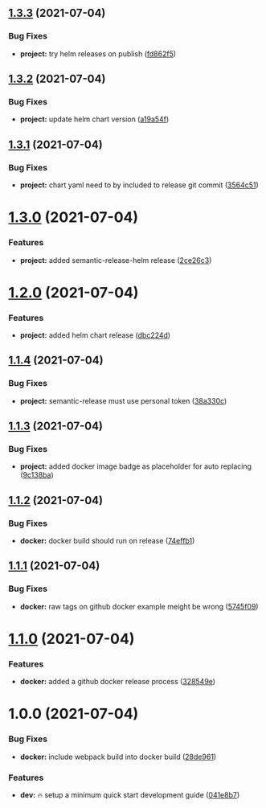## [1.3.3](https://github.com/Mario-F/kubevis/compare/v1.3.2...v1.3.3) (2021-07-04)


### Bug Fixes

* **project:** try helm releases on publish ([fd862f5](https://github.com/Mario-F/kubevis/commit/fd862f52e75ae713bf226223d23219e5be9c94ee))

## [1.3.2](https://github.com/Mario-F/kubevis/compare/v1.3.1...v1.3.2) (2021-07-04)


### Bug Fixes

* **project:** update helm chart version ([a19a54f](https://github.com/Mario-F/kubevis/commit/a19a54ff81b4eb712b29362f5dd1535b26ead4db))

## [1.3.1](https://github.com/Mario-F/kubevis/compare/v1.3.0...v1.3.1) (2021-07-04)


### Bug Fixes

* **project:** chart yaml need to by included to release git commit ([3564c51](https://github.com/Mario-F/kubevis/commit/3564c51509d1164736cf8df25aaf671eb1a1965c))

# [1.3.0](https://github.com/Mario-F/kubevis/compare/v1.2.0...v1.3.0) (2021-07-04)


### Features

* **project:** added semantic-release-helm release ([2ce26c3](https://github.com/Mario-F/kubevis/commit/2ce26c337110b6459c3e23d8fb2c244bac4f57ea))

# [1.2.0](https://github.com/Mario-F/kubevis/compare/v1.1.4...v1.2.0) (2021-07-04)


### Features

* **project:** added helm chart release ([dbc224d](https://github.com/Mario-F/kubevis/commit/dbc224d8fe416960880c09a83e080b72aad35fcc))

## [1.1.4](https://github.com/Mario-F/kubevis/compare/v1.1.3...v1.1.4) (2021-07-04)


### Bug Fixes

* **project:** semantic-release must use personal token ([38a330c](https://github.com/Mario-F/kubevis/commit/38a330c9bb51d80143f1d8cf1a64e55bdfa4a67d))

## [1.1.3](https://github.com/Mario-F/kubevis/compare/v1.1.2...v1.1.3) (2021-07-04)


### Bug Fixes

* **project:** added docker image badge as placeholder for auto replacing ([9c138ba](https://github.com/Mario-F/kubevis/commit/9c138ba1b5a8d181ec412b5b017f5f14991b66b7))

## [1.1.2](https://github.com/Mario-F/kubevis/compare/v1.1.1...v1.1.2) (2021-07-04)


### Bug Fixes

* **docker:** docker build should run on release ([74effb1](https://github.com/Mario-F/kubevis/commit/74effb17a5ea9415271670b1ab244b760fa5f19a))

## [1.1.1](https://github.com/Mario-F/kubevis/compare/v1.1.0...v1.1.1) (2021-07-04)


### Bug Fixes

* **docker:** raw tags on github docker example meight be wrong ([5745f09](https://github.com/Mario-F/kubevis/commit/5745f096ea388c626026126e9f770130ddf69036))

# [1.1.0](https://github.com/Mario-F/kubevis/compare/v1.0.0...v1.1.0) (2021-07-04)


### Features

* **docker:** added a github docker release process ([328549e](https://github.com/Mario-F/kubevis/commit/328549ea25a67f2ad17be6fa13601c93c3be8a3d))

# 1.0.0 (2021-07-04)


### Bug Fixes

* **docker:** include webpack build into docker build ([28de961](https://github.com/Mario-F/kubevis/commit/28de961d85bb3a9425693a536644c78578b36cac))


### Features

* **dev:** :fire: setup a minimum quick start development guide ([041e8b7](https://github.com/Mario-F/kubevis/commit/041e8b7a71d222dd9e2d011a1fd020223a7582aa))
